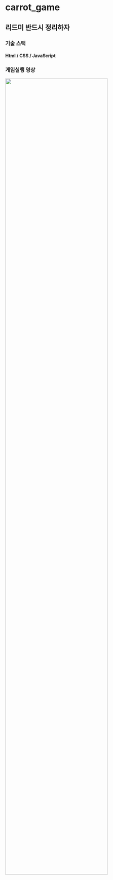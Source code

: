 # carrot_game
## 리드미 반드시 정리하자

### 기술 스택
#### Html / CSS / JavaScript
### 게임실행 영상
<img width="80%" src="https://user-images.githubusercontent.com/77037051/126103879-69faa0bc-1bb7-4c32-b46e-9f1387391f9f.gif"/>
